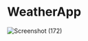 # WeatherApp

![Screenshot (172)](https://github.com/SuganthManoharan725/WeatherApp/assets/133743755/1c0e28a9-15f7-42fb-b896-338317a99d04)
